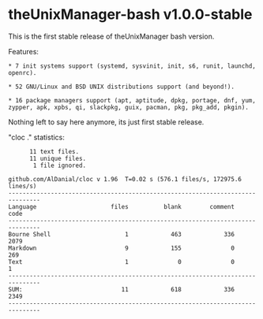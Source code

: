 # theUnixManager-bash v1.0.0-stable

This is the first stable release of theUnixManager bash version.

Features:
 
    * 7 init systems support (systemd, sysvinit, init, s6, runit, launchd, openrc).

    * 52 GNU/Linux and BSD UNIX distributions support (and beyond!).

    * 16 package managers support (apt, aptitude, dpkg, portage, dnf, yum, zypper, apk, xpbs, qi, slackpkg, guix, pacman, pkg, pkg_add, pkgin).

Nothing left to say here anymore, its just first stable release.

"cloc ." statistics:

```text
      11 text files.
      11 unique files.                              
       1 file ignored.

github.com/AlDanial/cloc v 1.96  T=0.02 s (576.1 files/s, 172975.6 lines/s)
-------------------------------------------------------------------------------
Language                     files          blank        comment           code
-------------------------------------------------------------------------------
Bourne Shell                     1            463            336           2079
Markdown                         9            155              0            269
Text                             1              0              0              1
-------------------------------------------------------------------------------
SUM:                            11            618            336           2349
-------------------------------------------------------------------------------
```
